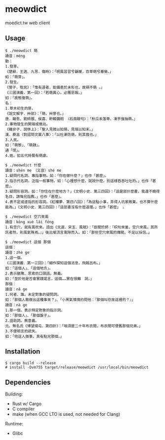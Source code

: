 # meowdict
moedict.tw web client

## Usage
```
$ ./meowdict 萌
讀音：méng
動：
1.發芽。
《楚辭．王逸．九思．傷時》：「明風習習兮龢暖，百草萌兮華榮。」
如：「萌芽」。
2.發生。
《管子．牧民》：「惟有道者，能備患於未形也，故禍不萌 。」
《三國演義．第一回》：「若萌異心，必獲惡報。」
如：「故態復萌」。
名：
1.草木初生的芽。
《說文解字．艸部》：「萌，艸芽也。」
唐．韓愈、劉師服、侯喜、軒轅彌明 〈石鼎聯句〉：「秋瓜未落蒂，凍芋強抽萌。」
2.事物發生的開端或徵兆。
《韓非子．說林上》：「聖人見微以知萌，見端以知末。」
漢．蔡邕〈對詔問灾異八事〉：「以杜漸防萌，則其救也。」
3.人民。
如：「萌黎」、「萌隸」。
通「氓」。
4.姓。如五代時蜀有萌慮。

$ ./meowdict 什麼
讀音：shén me　（又音）shé me
1.疑問代名詞，專指事物。如：「你在做什麼？」也作「甚麼」。
2.指示代名詞，泛指一般事物。如：「心裡想什麼，就說什麼，別這樣吞吞吐吐的。」也作「甚麼」。
3.疑問形容詞。如：「你住在什麼地方？」《文明小史．第三四回》：「這是部什麼書，我還不曉得名目，請悔兄指教。」也作「甚麼」。
4.表不定或虛指的形容詞。《紅樓夢．第四八回》：「為這點小事，弄得人坑家敗業，也不算什麼能為。」《文明小史．第三四回》：「這部書沒有什麼道理。」也作「甚麼」 。

$ ./meowdict 空穴來風
讀音：kōng xuè lái fēng
1.有空穴，就有風吹來。語出《文選．宋玉．風賦》：「臣聞於師：『枳句來巢，空穴來風，其所託者然，則風氣殊焉。』」後比喻流言乘隙而入。如：「那些空穴來風的傳聞，不足以採信。」

$ ./meowdict 這個 那個
這個：
讀音：zhè ge
1.這一個。
《三國演義．第一三回》：「細作探知這個消息，飛報呂布。」
如：「這個人」、「這個地方」。
2.表示猶豫、思索的口頭語，無義。
如：「至於他是否會實踐諾言，這個……實在很難　說。」
那個：
讀音：nǎ ge
1.何者、誰。未定對象的疑問詞。
如：「那個人敢做出這種事來？」、「小黑氣憤憤的問他：『那個叫你來這裡的？』」
讀音：nà ge
1.那一個。表示特定對象的指示詞。
如：「那個人」、「那個盤子」。
2.語助詞。無意義。
元．無名氏《博望燒屯．第四折》：「咱須是二十年布衣間，布衣間可便舊那個兄弟。」
3.不便明言的疏失。
如：「他這人做事，真有點兒那個。」
```

## Installation
```
$ cargo build --release
# install -Dvm755 target/release/meowdict /usr/local/bin/meowdict
```

## Dependencies
Building:
- Rust w/ Cargo
- C compiler
- make (when GCC LTO is used, not needed for Clang)

Runtime:
- Glibc
